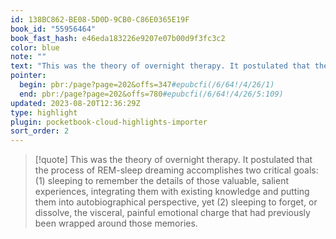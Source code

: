 ```yaml
---
id: 138BC862-BE08-5D0D-9CB0-C86E0365E19F
book_id: "55956464"
book_fast_hash: e46eda183226e9207e07b00d9f3fc3c2
color: blue
note: ""
text: "This was the theory of overnight therapy. It postulated that the process of REM-sleep dreaming accomplishes two critical goals: (1) sleeping to remember the details of those valuable, salient experiences, integrating them with existing knowledge and putting them into autobiographical perspective, yet (2) sleeping to forget, or dissolve, the visceral, painful emotional charge that had previously been wrapped around those memories."
pointer:
  begin: pbr:/page?page=202&offs=347#epubcfi(/6/64!/4/26/1)
  end: pbr:/page?page=202&offs=780#epubcfi(/6/64!/4/26/5:109)
updated: 2023-08-20T12:36:29Z
type: highlight
plugin: pocketbook-cloud-highlights-importer
sort_order: 2
---
```


> [!quote]
> This was the theory of overnight therapy. It postulated that the process of REM-sleep dreaming accomplishes two critical goals: (1) sleeping to remember the details of those valuable, salient experiences, integrating them with existing knowledge and putting them into autobiographical perspective, yet (2) sleeping to forget, or dissolve, the visceral, painful emotional charge that had previously been wrapped around those memories.

